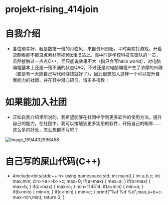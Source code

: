 # projekt-rising_414join


# 自我介绍
* 各位前辈好，我是数技一班的肖临风，来自贵州贵阳。平时喜欢打游戏，开着录制看能不能录点素材剪视频发到B站上。高中时是学校科技先锋队的一员，虽然接触过一点点C++，但只能说效果不大（指只会写hello world），对电脑编程基本上还是一窍不通的状态QAQ。不过还是对电脑编程产生了浓厚的兴趣（要是有一天能自己写代码赚钱就好了），因此很想加入这样一个可以提升自我能力的社团，并在其中潜心研习。请多多指教！


# 如果能加入社团
* 正如自我介绍里所说的，我希望能够在社团中学到更多软件的使用方法，提升自己的能力。在社团中，我可以接触到更多实用的软件，开拓自己的眼界......这么多的好处，怎么想都不亏吧？


![Image_1694432596458](https://github.com/projekt-rising/projekt-rising_414join/assets/146301837/ca605536-664f-4030-9a8f-5b3278a22d86)


# 自己写的屎山代码(C++)
* #include<bits/stdc++.h>
using namespace std;
int main()
{
	int a,b,c;
	int max,min;
	cin>>a>>b>>c;
	max=0;
	if(a>max)
	{
		max=a;
	}
	if(b>max)
	{
		max=b;
	}
	if(c>max)
	{
		max=c;
	}
	min=114514;
	if(a<min)
	{
		min=a;
	}
	if(b<min)
	{
		min=b;
	}
	if(c<min)
	{
		min=c;
	}
	printf("%d %d %d",max,a+b+c-max-min,min);
	return 0;
}

